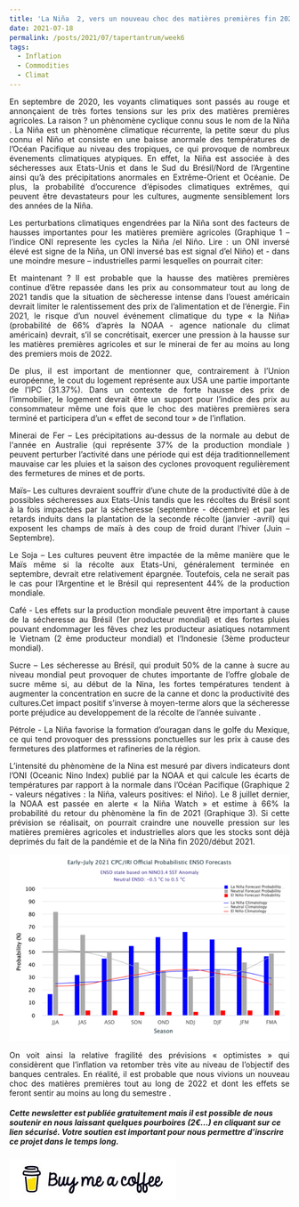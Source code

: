 ```yaml
---
title: 'La Niña  2, vers un nouveau choc des matières premières fin 2021 ?'
date: 2021-07-18
permalink: /posts/2021/07/tapertantrum/week6
tags:
  - Inflation
  - Commodities
  - Climat
---
```


<p style="text-align: justify"> En septembre de 2020, les voyants climatiques sont passés au rouge et annonçaient de très fortes tensions sur les prix des matières premières agricoles. La raison ? un phènomène cyclique connu sous le nom de la Niña . La Niña est un phènomène climatique récurrente, la petite sœur du plus connu el Niño et consiste en une baisse anormale des températures de l’Océan Pacifique au niveau des tropiques, ce qui provoque de nombreux évenements climatiques atypiques. En effet, la Niña est associée à des sécheresses aux Etats-Unis et dans le Sud du Brésil/Nord de l’Argentine ainsi qu’à des précipitations anormales en Extrême-Orient et Océanie. De plus, la probabilité d’occurence d’épisodes climatiques extrêmes, qui peuvent être devastateurs pour les cultures, augmente sensiblement lors des années de la Niña.</p>

<p style='text-align: justify;'>Les perturbations climatiques engendrées par la Niña sont des facteurs de hausses importantes pour les matières première agricoles (Graphique 1 – l’indice ONI represente les cycles la Niña /el Niño. Lire : un ONI inversé élevé est signe de la Niña, un ONI inversé bas est signal d’el Niño) et - dans une moindre mesure – industrielles parmi lesquelles on pourrait citer:</p>

<p style='text-align: justify;'>Et maintenant ? Il est probable que la hausse des matières premières continue d’être repassée dans les prix au consommateur tout au long de 2021 tandis que la situation de sècheresse intense dans l’ouest américain devrait limiter le ralentissement des prix de l’alimentation et de l’énergie. Fin 2021, le risque d’un nouvel événement climatique du type « la Niña»  (probabilité de 66% d’après la NOAA - agence nationale du climat américain) devrait, s’il se concrétisait, exercer une pression à la hausse sur les matières premières agricoles et sur le minerai de fer au moins au long des premiers mois de 2022.</p>

<p style='text-align: justify;'>De plus, il est important de mentionner que, contrairement à l’Union européenne, le cout du logement représente aux USA une partie importante de l’IPC (31.37%). Dans un contexte de forte hausse des prix de l’immobilier, le logement devrait  être un support pour l’indice des prix au consommateur même une fois que le choc des matières premières sera terminé et participera d’un « effet de second tour » de l’inflation.</p>

<p style='text-align: justify;'> Minerai de Fer – Les précipitations au-dessus de la normale au debut de l'année en Australie (qui représente 37% de la production mondiale ) peuvent perturber l’activité dans une période qui est déja traditionnellement mauvaise car les pluies et la saison des cyclones provoquent regulièrement des fermetures de mines et de ports.</p>

<p style='text-align: justify;'> Maïs– Les cultures devraient souffrir d’une chute de la productivité dûe à de possibles sécheresses aux Etats-Unis tandis que les récoltes du Brésil  sont à la fois impactées par la sécheresse (septembre - décembre) et par les retards induits dans la plantation de la seconde récolte (janvier -avril) qui exposent les champs de maïs à des coup de froid durant l’hiver (Juin – Septembre). </p>

<p style='text-align: justify;'> Le Soja – Les cultures peuvent être impactée de la même manière que le Maïs même si la récolte aux Etats-Uni, généralement terminée en septembre, devrait etre relativement épargnée. Toutefois, cela ne serait pas le cas pour l’Argentine et le Brésil qui representent 44% de la production mondiale. </p>

<p style='text-align: justify;'> Café - Les effets sur la production mondiale peuvent être important à cause de la sécheresse au Brésil (1er producteur mondial) et des fortes pluies pouvant endommager les fêves chez les producteur asiatiques notamment le Vietnam (2 ème producteur mondial) et l’Indonesie (3ème producteur mondial).</p>

<p style='text-align: justify;'> Sucre – Les sécheresse au Brésil, qui produit 50% de la canne à sucre au niveau mondial peut provoquer de chutes importante de l’offre globale de sucre même si, au début de la Nina, les fortes températures tendent à augmenter la concentration en sucre de la canne et donc la productivité des cultures.Cet impact positif s’inverse à moyen-terme alors que la sécheresse porte préjudice au developpement de la récolte de l’année suivante .</p>

<p style='text-align: justify;'> Pétrole -  La Niña favorise la formation d’ouragan dans le golfe du Mexique, ce qui tend provoquer des presssions ponctuelles sur les prix à cause des fermetures des platformes et rafineries de la région.</p>

<p style='text-align: justify;'> L’intensité du phènomène de la Nina est mesuré par divers indicateurs dont l’ONI (Oceanic Nino Index) publié par la NOAA et qui calcule les écarts de températures par rapport à la normale dans l’Océan Pacifique (Graphique 2 - valeurs négatives : la Niña, valeurs positives: el Niño). Le 8 juillet dernier, la NOAA est passée en alerte « la Niña Watch » et estime à 66% la probabilité du retour du phènomène la fin de 2021 (Graphique 3). Si cette prévision se réalisait, on pourrait craindre une nouvelle pression sur les matières premières agricoles et industrielles alors que les stocks sont déjà deprimés du fait de la pandémie et de la Niña fin 2020/début 2021. </p>

![image](https://github.com/ASLlohmann/asllohmann.github.io/blob/master/_posts/images/Issue_6_la_Nina_Watch-ConvertImage.png)



<p style='text-align: justify;'>  On voit ainsi la relative fragilité des prévisions « optimistes » qui considèrent que l’inflation va retomber très vite au niveau de l’objectif des banques centrales. En réalité, il est probable que nous vivions un nouveau choc des matières premières tout au long de 2022 et dont les effets se feront sentir au moins au long du semestre .</p>

##### Cette newsletter est publiée gratuitement mais il est possible de nous soutenir en nous laissant quelques pourboires (2€...) en cliquant sur ce lien sécurisé. __Votre soutien est important pour nous permettre d’inscrire ce projet dans le temps long.__ 

[![Buy me a coffee](https://github.com/ASLlohmann/asllohmann.github.io/blob/master/images/bmc.jpeg?raw=true)](https://www.buymeacoffee.com/AlexSebLohmann)
